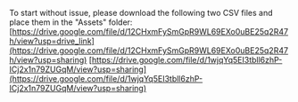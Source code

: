 To start without issue, please download the following two CSV files and place them in the "Assets" folder:
[https://drive.google.com/file/d/12CHxmFySmGpR9WL69EXo0uBE25q2R47h/view?usp=drive_link](https://drive.google.com/file/d/12CHxmFySmGpR9WL69EXo0uBE25q2R47h/view?usp=sharing)
[https://drive.google.com/file/d/1wjqYq5EI3tbll6zhP-ICj2x1n79ZUGqM/view?usp=sharing](https://drive.google.com/file/d/1wjqYq5EI3tbll6zhP-ICj2x1n79ZUGqM/view?usp=sharing)
